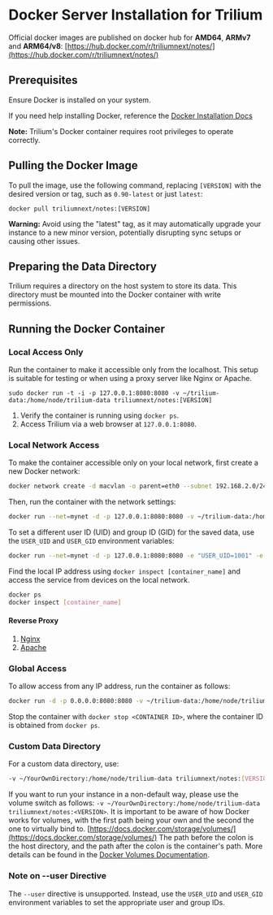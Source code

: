 # Docker Server Installation for Trilium

Official docker images are published on docker hub for **AMD64**, **ARMv7** and **ARM64/v8**: [https://hub.docker.com/r/triliumnext/notes/](https://hub.docker.com/r/triliumnext/notes/)

## Prerequisites

Ensure Docker is installed on your system.

If you need help installing Docker, reference the [Docker Installation Docs](https://docs.docker.com/engine/install/)

**Note:** Trilium's Docker container requires root privileges to operate correctly.

## Pulling the Docker Image

To pull the image, use the following command, replacing `[VERSION]` with the desired version or tag, such as `0.90-latest` or just `latest`:

```text-plain
docker pull triliumnext/notes:[VERSION]
```

**Warning:** Avoid using the "latest" tag, as it may automatically upgrade your instance to a new minor version, potentially disrupting sync setups or causing other issues.

## Preparing the Data Directory

Trilium requires a directory on the host system to store its data. This directory must be mounted into the Docker container with write permissions.

## Running the Docker Container

### Local Access Only

Run the container to make it accessible only from the localhost. This setup is suitable for testing or when using a proxy server like Nginx or Apache.

```text-plain
sudo docker run -t -i -p 127.0.0.1:8080:8080 -v ~/trilium-data:/home/node/trilium-data triliumnext/notes:[VERSION]
```

1. Verify the container is running using `docker ps`.
2. Access Trilium via a web browser at `127.0.0.1:8080`.

### Local Network Access

To make the container accessible only on your local network, first create a new Docker network:

```sh
docker network create -d macvlan -o parent=eth0 --subnet 192.168.2.0/24 --gateway 192.168.2.254 --ip-range 192.168.2.252/27 mynet
```

Then, run the container with the network settings:

```sh
docker run --net=mynet -d -p 127.0.0.1:8080:8080 -v ~/trilium-data:/home/node/trilium-data triliumnext/notes:<VERSION>-latest
```

To set a different user ID (UID) and group ID (GID) for the saved data, use the `USER_UID` and `USER_GID` environment variables:

```sh
docker run --net=mynet -d -p 127.0.0.1:8080:8080 -e "USER_UID=1001" -e "USER_GID=1001" -v ~/trilium-data:/home/node/trilium-data triliumnext/notes:<VERSION>-latest
```

Find the local IP address using `docker inspect [container_name]` and access the service from devices on the local network.

```sh
docker ps
docker inspect [container_name]
```

#### Reverse Proxy

1. [Nginx](nginx-proxy-setup.md)
2. [Apache](apache-proxy-setup.md)

### Global Access

To allow access from any IP address, run the container as follows:

```sh
docker run -d -p 0.0.0.0:8080:8080 -v ~/trilium-data:/home/node/trilium-data triliumnext/notes:[VERSION]
```

Stop the container with `docker stop <CONTAINER ID>`, where the container ID is obtained from `docker ps`.

### Custom Data Directory

For a custom data directory, use:

```sh
-v ~/YourOwnDirectory:/home/node/trilium-data triliumnext/notes:[VERSION]
```

If you want to run your instance in a non-default way, please use the volume switch as follows: `-v ~/YourOwnDirectory:/home/node/trilium-data triliumnext/notes:<VERSION>`. It is important to be aware of how Docker works for volumes, with the first path being your own and the second the one to virtually bind to. [https://docs.docker.com/storage/volumes/](https://docs.docker.com/storage/volumes/)
The path before the colon is the host directory, and the path after the colon is the container's path. More details can be found in the [Docker Volumes Documentation](https://docs.docker.com/storage/volumes/).

### Note on --user Directive

The `--user` directive is unsupported. Instead, use the `USER_UID` and `USER_GID` environment variables to set the appropriate user and group IDs.
